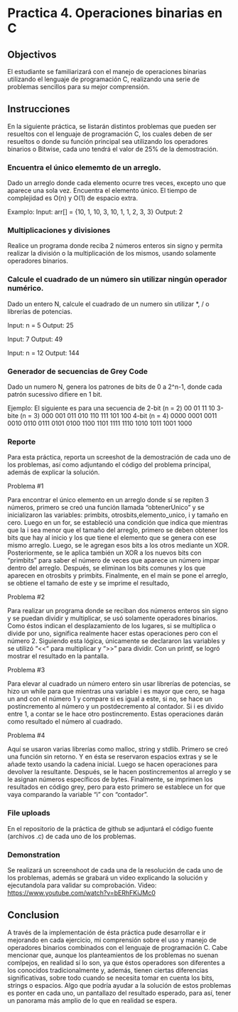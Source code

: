 # Practica 4. Operaciones binarias en C 

## Objectivos

El estudiante se familiarizará con el manejo de operaciones binarias utilizando el lenguaje de programación C,
realizando una serie de problemas sencillos para su mejor comprensión.

## Instrucciones

En la siguiente práctica, se listarán distintos problemas que pueden ser resueltos con el lenguaje de programación C,
los cuales deben de ser resueltos o donde su función principal sea utilizando los operadores binarios o Bitwise, cada
uno tendrá el valor de 25% de la demostración.

### Encuentra el único elememto de un arreglo.
Dado un arreglo donde cada elemento ocurre tres veces, excepto uno que aparece una sola vez. Encuentra el elemento
único. El tiempo de complejidad es O(n) y O(1) de espacio extra. 

Examplo:
Input: arr[] = {10, 1, 10, 3, 10, 1, 1, 2, 3, 3}
Output: 2


### Multiplicaciones y divisiones
Realice un programa donde reciba 2 números enteros sin signo y permita realizar la división o la multiplicación de los
mismos, usando solamente operadores binarios.

### Calcule el cuadrado de un número sin utilizar ningún operador numérico.

Dado un entero N, calcule el cuadrado de un numero sin utilizar \*, / o librerías de potencias.

Input: n = 5
Output: 25

Input: 7
Output: 49

Input: n = 12
Output: 144

### Generador de secuencias de Grey Code

Dado un numero N, genera los patrones de bits de 0 a 2^n-1, donde cada patrón sucessivo difiere en 1 bit.

Ejemplo:
El siguiente es para una secuencia de 2-bit (n = 2)
  00 01 11 10
3-bite (n = 3)
  000 001 011 010 110 111 101 100
4-bit (n = 4)
  0000 0001 0011 0010 0110 0111 0101 0100 1100 1101 1111 
  1110 1010 1011 1001 1000


### Reporte
Para esta práctica, reporta un screeshot de la demostración de cada uno de los problemas, así como adjuntando el código
del problema principal, además de explicar la solución.

Problema #1

Para encontrar el único elemento en un arreglo donde sí se repiten 3 números, primero se creó una función llamada “obtenerUnico” y se inicializaron las variables: primbits, otrosbits,elemento_unico, i y tamaño en cero.
Luego en un for, se estableció una condición que indica que mientras que la i sea menor que el tamaño del arreglo, primero se deben obtener los bits que hay al inicio y los que tiene el elemento que se genera con ese mismo arreglo. Luego, se le agregan esos bits a los otros mediante un XOR.
Posteriormente, se le aplica también un XOR a los nuevos bits con “primbits” para saber el número de veces que aparece un número impar dentro del arreglo.
Después, se eliminan los bits comunes y los que aparecen en otrosbits y primbits.
Finalmente, en el main se pone el arreglo, se obtiene el tamaño de este y se imprime el resultado,

Problema #2

Para realizar un programa donde se reciban dos números enteros sin signo y se puedan dividir y multiplicar, se usó solamente operadores binarios. Como éstos indican el desplazamiento de los lugares, si se multiplica o divide por uno, significa realmente hacer estas operaciones pero con el número 2.
Siguiendo esta lógica, únicamente se declararon las variables y se utilizó “<<“ para multiplicar y “>>” para dividir.
Con un printf, se logró mostrar el resultado en la pantalla.

Problema #3

Para elevar al cuadrado un número entero sin usar librerías de potencias, se hizo un while para que mientras una variable i es mayor que cero, se haga un and con el número 1 y compare si es igual a este, si no, se hace un postincremento al número y un postdecremento al contador.
Si i es divido entre 1, a contar se le hace otro postincremento. Estas operaciones darán como resultado el número al cuadrado.

Problema #4

Aquí se usaron varias librerías como malloc, string y stdlib. Primero se creó una función sin retorno. Y en ésta se reservaron espacios extras y se le añade texto usando la cadena inicial. Luego se hacen operaciones para devolver la resultante. Después, se le hacen postincrementos al arreglo y se le asignan números específicos de bytes.
Finalmente, se imprimen los resultados en código grey, pero para esto primero se establece un for que vaya comparando la variable “i” con “contador”.

### File uploads
En el repositorio de la práctica de github se adjuntará el código fuente (archivos .c) de cada uno de los problemas.


### Demonstration
Se realizará un screenshoot de cada una de la resolución de cada uno de los problemas, además se grabará un video
explicando la solución y ejecutandola para validar su comprobación.
Video: https://www.youtube.com/watch?v=bERhFKiJMc0

## Conclusion

A través de la implementación de ésta práctica pude desarrollar e ir mejorando en cada ejercicio, mi comprensión sobre el uso y manejo de operadores binarios combinados con el lenguaje de programación C. Cabe mencionar que, aunque los planteamientos de los problemas no suenan comlpejos, en realidad sí lo son, ya que éstos operadores son diferentes a los conocidos tradicionalmente y, además, tienen ciertas diferencias significativas, sobre todo cuando se necesita tomar en cuenta los bits, strings o espacios. Algo que podría ayudar a la solución de estos problemas es ponter en cada uno, un pantallazo del resultado esperado, para así, tener un panorama más amplio de lo que en realidad se espera.
